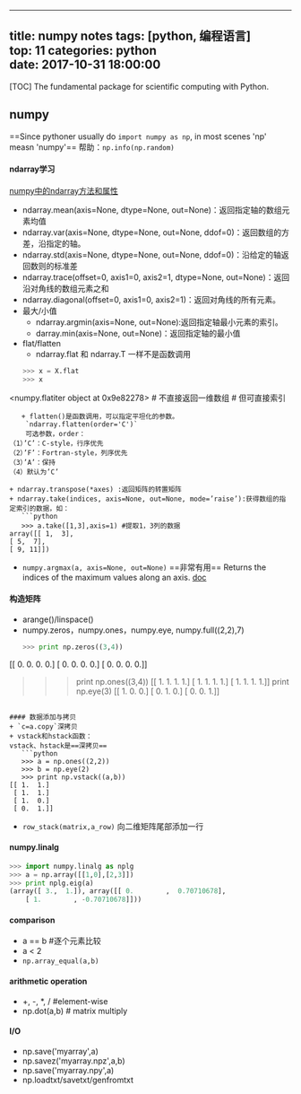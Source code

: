 
---
title: numpy notes
tags: [python, 编程语言]   
top: 11
categories: python   
date: 2017-10-31 18:00:00
---
[TOC]
The fundamental package for scientific computing with Python.
<!-- more -->

## numpy
==Since pythoner usually do `import numpy as np`, in most scenes 'np' measn 'numpy'==
帮助：`np.info(np.random)`

#### ndarray学习
[numpy中的ndarray方法和属性](http://blog.csdn.net/qq403977698/article/details/47254597)
+ ndarray.mean(axis=None, dtype=None, out=None)：返回指定轴的数组元素均值
+ ndarray.var(axis=None, dtype=None, out=None, ddof=0)：返回数组的方差，沿指定的轴。
+ ndarray.std(axis=None, dtype=None, out=None, ddof=0)：沿给定的轴返回数则的标准差
+ ndarray.trace(offset=0, axis1=0, axis2=1, dtype=None, out=None)：返回沿对角线的数组元素之和
+ ndarray.diagonal(offset=0, axis1=0, axis2=1)：返回对角线的所有元素。
+ 最大/小值
  + ndarray.argmin(axis=None, out=None):返回指定轴最小元素的索引。
  + darray.min(axis=None, out=None)：返回指定轴的最小值
+ flat/flatten
   + ndarray.flat 和 ndarray.T 一样不是函数调用
   ```python
   >>> x = X.flat
   >>> x
<numpy.flatiter object at 0x9e82278>
                            # 不直接返回一维数组
                            # 但可直接索引
```
   + flatten()是函数调用，可以指定平坦化的参数。
    `ndarray.flatten(order='C')`
    可选参数，order：
（1）’C’：C-style，行序优先
（2）’F’：Fortran-style，列序优先
（3）’A’：保持
（4）默认为’C’

+ ndarray.transpose(*axes) :返回矩阵的转置矩阵
+ ndarray.take(indices, axis=None, out=None, mode=’raise’):获得数组的指定索引的数据，如：
   ```python
   >>> a.take([1,3],axis=1) #提取1，3列的数据
array([[ 1,  3],
[ 5,  7],
[ 9, 11]])
```

+ `numpy.argmax(a, axis=None, out=None)` ==非常有用==
Returns the indices of the maximum values along an axis. [doc](https://docs.scipy.org/doc/numpy-1.13.0/reference/generated/numpy.argmax.html)



#### 构造矩阵
+ arange()/linspace()
+ numpy.zeros，numpy.ones，numpy.eye, numpy.full((2,2),7)
   ```python
   >>> print np.zeros((3,4))
[[ 0.  0.  0.  0.]
 [ 0.  0.  0.  0.]
 [ 0.  0.  0.  0.]]
   >>> print np.ones((3,4))
[[ 1.  1.  1.  1.]
 [ 1.  1.  1.  1.]
 [ 1.  1.  1.  1.]]
   >>> print np.eye(3)
[[ 1.  0.  0.]
 [ 0.  1.  0.]
 [ 0.  0.  1.]]
```

#### 数据添加与拷贝
+ `c=a.copy`深拷贝
+ vstack和hstack函数：
vstack、hstack是==深拷贝==
   ```python
   >>> a = np.ones((2,2))
   >>> b = np.eye(2)
   >>> print np.vstack((a,b))
[[ 1.  1.]
 [ 1.  1.]
 [ 1.  0.]
 [ 0.  1.]]
```

+ `row_stack(matrix,a_row)` 向二维矩阵尾部添加一行

#### numpy.linalg
   ```python
   >>> import numpy.linalg as nplg
   >>> a = np.array([[1,0],[2,3]])
   >>> print nplg.eig(a)
(array([ 3.,  1.]), array([[ 0.        ,  0.70710678],
       [ 1.        , -0.70710678]]))
```

#### comparison
+ a == b #逐个元素比较
+ a < 2
+ `np.array_equal(a,b)`

#### arithmetic operation
+ \+, \-, \*, / #element-wise
+ np.dot(a,b) # matrix multiply

#### I/O
+ np.save('myarray',a)
+ np.savez('myarray.npz',a,b)
+ np.save('myarray.npy',a)
+ np.loadtxt/savetxt/genfromtxt


